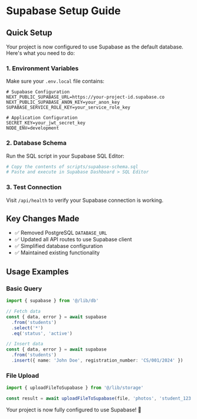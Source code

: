 # Supabase Setup Guide

## Quick Setup

Your project is now configured to use Supabase as the default database. Here's what you need to do:

### 1. Environment Variables
Make sure your `.env.local` file contains:

```env
# Supabase Configuration
NEXT_PUBLIC_SUPABASE_URL=https://your-project-id.supabase.co
NEXT_PUBLIC_SUPABASE_ANON_KEY=your_anon_key
SUPABASE_SERVICE_ROLE_KEY=your_service_role_key

# Application Configuration
SECRET_KEY=your_jwt_secret_key
NODE_ENV=development
```

### 2. Database Schema
Run the SQL script in your Supabase SQL Editor:
```bash
# Copy the contents of scripts/supabase-schema.sql
# Paste and execute in Supabase Dashboard > SQL Editor
```

### 3. Test Connection
Visit `/api/health` to verify your Supabase connection is working.

## Key Changes Made

- ✅ Removed PostgreSQL `DATABASE_URL`
- ✅ Updated all API routes to use Supabase client
- ✅ Simplified database configuration
- ✅ Maintained existing functionality

## Usage Examples

### Basic Query
```typescript
import { supabase } from '@/lib/db'

// Fetch data
const { data, error } = await supabase
  .from('students')
  .select('*')
  .eq('status', 'active')

// Insert data
const { data, error } = await supabase
  .from('students')
  .insert({ name: 'John Doe', registration_number: 'CS/001/2024' })
```

### File Upload
```typescript
import { uploadFileToSupabase } from '@/lib/storage'

const result = await uploadFileToSupabase(file, 'photos', 'student_123')
```

Your project is now fully configured to use Supabase! 🚀